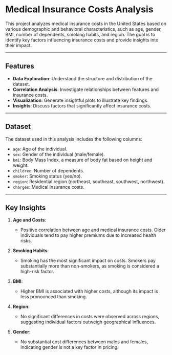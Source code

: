 # Medical Insurance Costs Analysis

This project analyzes medical insurance costs in the United States based on various demographic and behavioral characteristics, such as age, gender, BMI, number of dependents, smoking habits, and region. The goal is to identify key factors influencing insurance costs and provide insights into their impact.

---

## Features
- **Data Exploration**: Understand the structure and distribution of the dataset.
- **Correlation Analysis**: Investigate relationships between features and insurance costs.
- **Visualization**: Generate insightful plots to illustrate key findings.
- **Insights**: Discuss factors that significantly affect insurance costs.

---

## Dataset
The dataset used in this analysis includes the following columns:
- `age`: Age of the individual.
- `sex`: Gender of the individual (male/female).
- `bmi`: Body Mass Index, a measure of body fat based on height and weight.
- `children`: Number of dependents.
- `smoker`: Smoking status (yes/no).
- `region`: Residential region (northeast, southeast, southwest, northwest).
- `charges`: Medical insurance costs.

---

## Key Insights
1. **Age and Costs**:
   - Positive correlation between age and medical insurance costs. Older individuals tend to pay higher premiums due to increased health risks.

2. **Smoking Habits**:
   - Smoking has the most significant impact on costs. Smokers pay substantially more than non-smokers, as smoking is considered a high-risk factor.

3. **BMI**:
   - Higher BMI is associated with higher costs, although its impact is less pronounced than smoking.

4. **Region**:
   - No significant differences in costs were observed across regions, suggesting individual factors outweigh geographical influences.

5. **Gender**:
   - No substantial cost differences between males and females, indicating gender is not a key factor in pricing.
